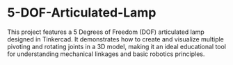 # 5-DOF-Articulated-Lamp
This project features a 5 Degrees of Freedom (DOF) articulated lamp designed in Tinkercad. It demonstrates how to create and visualize multiple pivoting and rotating joints in a 3D model, making it an ideal educational tool for understanding mechanical linkages and basic robotics principles.

